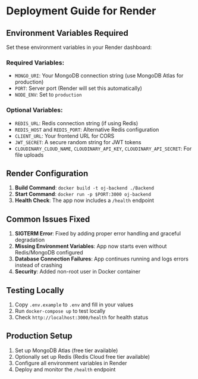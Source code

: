 # Deployment Guide for Render

## Environment Variables Required

Set these environment variables in your Render dashboard:

### Required Variables:
- `MONGO_URI`: Your MongoDB connection string (use MongoDB Atlas for production)
- `PORT`: Server port (Render will set this automatically)
- `NODE_ENV`: Set to `production`

### Optional Variables:
- `REDIS_URL`: Redis connection string (if using Redis)
- `REDIS_HOST` and `REDIS_PORT`: Alternative Redis configuration
- `CLIENT_URL`: Your frontend URL for CORS
- `JWT_SECRET`: A secure random string for JWT tokens
- `CLOUDINARY_CLOUD_NAME`, `CLOUDINARY_API_KEY`, `CLOUDINARY_API_SECRET`: For file uploads

## Render Configuration

1. **Build Command**: `docker build -t oj-backend ./Backend`
2. **Start Command**: `docker run -p $PORT:3000 oj-backend`
3. **Health Check**: The app now includes a `/health` endpoint

## Common Issues Fixed

1. **SIGTERM Error**: Fixed by adding proper error handling and graceful degradation
2. **Missing Environment Variables**: App now starts even without Redis/MongoDB configured
3. **Database Connection Failures**: App continues running and logs errors instead of crashing
4. **Security**: Added non-root user in Docker container

## Testing Locally

1. Copy `.env.example` to `.env` and fill in your values
2. Run `docker-compose up` to test locally
3. Check `http://localhost:3000/health` for health status

## Production Setup

1. Set up MongoDB Atlas (free tier available)
2. Optionally set up Redis (Redis Cloud free tier available)
3. Configure all environment variables in Render
4. Deploy and monitor the `/health` endpoint
